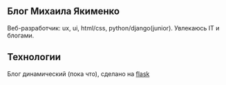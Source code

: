 ## Блог Михаила Якименко

Веб-разработчик: ux, ui, html/css, python/django(junior). Увлекаюсь IT и блогами.

## Технологии

Блог динамический (пока что), сделано на [flask](http://flask.pocoo.org/)